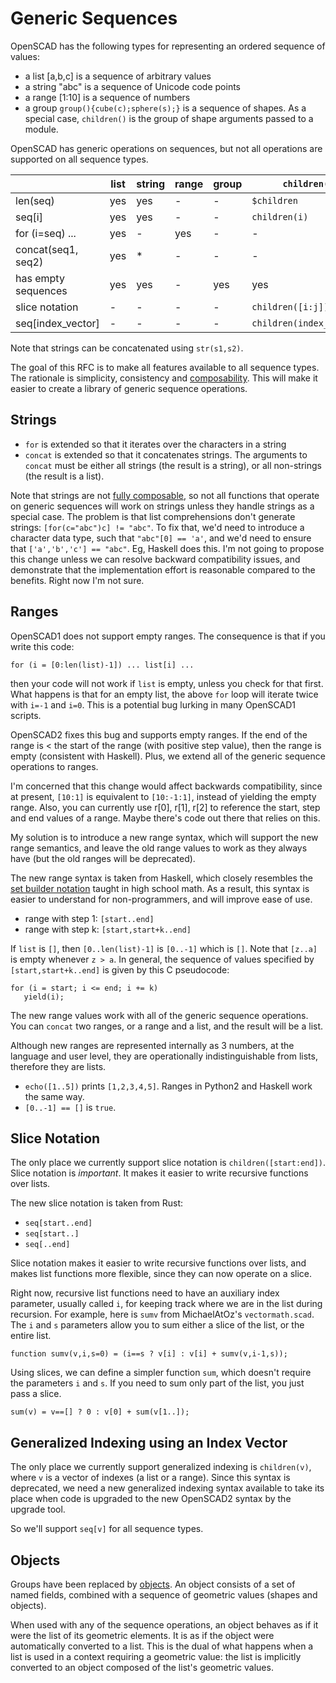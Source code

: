 # Generic Sequences

OpenSCAD has the following types for representing an ordered sequence of values:
* a list [a,b,c] is a sequence of arbitrary values
* a string "abc" is a sequence of Unicode code points
* a range [1:10] is a sequence of numbers
* a group `group(){cube(c);sphere(s);}` is a sequence of shapes.
  As a special case, `children()` is the group of shape arguments passed to a module.

OpenSCAD has generic operations on sequences,
but not all operations are supported on all sequence types.

|                   |list |string|range|group|`children()`
|-------------------|-----|------|-----|-----|----------
|len(seq)           | yes | yes  | -   | -   |`$children`
|seq[i]             | yes | yes  | -   | -   |`children(i)`
|for (i=seq) ...    | yes | -    | yes | -   |-
|concat(seq1, seq2) | yes | *    | -   | -   |-
|has empty sequences| yes | yes  | -   | yes |yes
|slice notation     | -   | -    | -   | -   |`children([i:j])`
|seq[index_vector]  | -   | -    | -   | -   | `children(index_vector)`

Note that strings can be concatenated using `str(s1,s2)`.

The goal of this RFC is to make all features available to all sequence types.
The rationale is simplicity, consistency and [composability](Composable_Building_Blocks.md).
This will make it easier to create a library of generic sequence operations.

## Strings
* `for` is extended so that it iterates over the characters in a string
* `concat` is extended so that it concatenates strings.
  The arguments to `concat` must be either all strings (the result is a string),
  or all non-strings (the result is a list).

Note that strings are not [fully composable](Composable_Building_Blocks.md),
so not all functions that operate on generic sequences
will work on strings unless they handle strings as a special case. The problem is that
list comprehensions don't generate strings: `[for(c="abc")c] != "abc"`. 
To fix that, we'd need to introduce
a character data type, such that `"abc"[0] == 'a'`,
and we'd need to ensure that `['a','b','c'] == "abc"`.
Eg, Haskell does this. I'm not going to propose this change
unless we can resolve backward compatibility issues,
and demonstrate that the implementation effort is reasonable compared to the benefits.
Right now I'm not sure.

## Ranges
OpenSCAD1 does not support empty ranges. The consequence is that if you write this code:
```
for (i = [0:len(list)-1]) ... list[i] ...
```
then your code will not work if `list` is empty, unless you check for that first.
What happens is that for an empty list, the above `for` loop will iterate twice
with `i=-1` and `i=0`. This is a potential bug lurking in many OpenSCAD1 scripts.

OpenSCAD2 fixes this bug and supports empty ranges.
If the end of the range is < the start of the range (with positive step value),
then the range is empty (consistent with Haskell).
Plus, we extend all of the generic sequence operations to ranges.

I'm concerned that this change would affect backwards compatibility,
since at present, `[10:1]` is equivalent to `[10:-1:1]`,
instead of yielding the empty range.
Also, you can currently use r[0], r[1], r[2] to reference the start, step and end values of a range.
Maybe there's code out there that relies on this.

My solution is to introduce a new range syntax, which will
support the new range semantics, and leave the old range values
to work as they always have (but the old ranges will be deprecated).

The new range syntax is taken from Haskell,
which closely resembles the
[set builder notation](http://en.wikipedia.org/wiki/Set-builder_notation)
taught in high school math.
As a result, this syntax is easier to understand for non-programmers,
and will improve ease of use.
* range with step 1: `[start..end]`
* range with step k: `[start,start+k..end]`

If `list` is `[]`, then `[0..len(list)-1]` is `[0..-1]` which is `[]`.
Note that `[z..a]` is empty whenever `z > a`.
In general, the sequence of values specified by `[start,start+k..end]`
is given by this C pseudocode:
```
for (i = start; i <= end; i += k)
   yield(i);
```

The new range values work with all of the generic sequence operations.
You can `concat` two ranges, or a range and a list,
and the result will be a list.

Although new ranges are represented internally as 3 numbers,
at the language and user level, they
are operationally indistinguishable from lists, therefore they are lists.
* `echo([1..5])` prints `[1,2,3,4,5]`.
  Ranges in Python2 and Haskell work the same way.
* `[0..-1] == []` is `true`.

## Slice Notation
The only place we currently support slice notation is `children([start:end])`.
Slice notation is *important*.
It makes it easier to write recursive functions over lists.

The new slice notation is taken from Rust:
* `seq[start..end]`
* `seq[start..]`
* `seq[..end]`

Slice notation makes it easier to write recursive functions over lists,
and makes list functions more flexible, since they can now operate on a slice.

Right now, recursive list functions need to have an auxiliary index parameter,
usually called `i`, for keeping track where we are in the list during recursion.
For example, here is `sumv` from MichaelAtOz's `vectormath.scad`.
The `i` and `s` parameters allow you to sum either a slice of the list, or the entire list.

```
function sumv(v,i,s=0) = (i==s ? v[i] : v[i] + sumv(v,i-1,s));
```

Using slices, we can define a simpler function `sum`, which doesn't require the parameters `i` and `s`.
If you need to sum only part of the list, you just pass a slice.

```
sum(v) = v==[] ? 0 : v[0] + sum(v[1..]);
```

## Generalized Indexing using an Index Vector
The only place we currently support generalized indexing is `children(v)`,
where `v` is a vector of indexes (a list or a range).
Since this syntax is deprecated,
we need a new generalized indexing syntax available to take its place
when code is upgraded to the new OpenSCAD2 syntax by the upgrade tool.

So we'll support `seq[v]` for all sequence types.

## Objects
Groups have been replaced by [objects](Objects.md).
An object consists of a set of named fields,
combined with a sequence of geometric values (shapes and objects).

When used with any of the sequence operations,
an object behaves as if it were the list of its geometric elements.
It is as if the object were automatically converted to a list.
This is the dual of what happens when a list is used in a context
requiring a geometric value: the list is implicitly converted
to an object composed of the list's geometric values.
